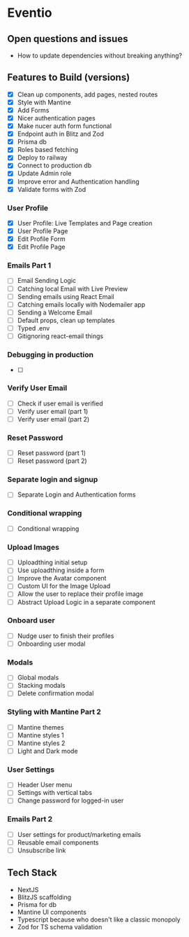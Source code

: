 # Eventio

## Open questions and issues

- How to update dependencies without breaking anything?

## Features to Build (versions)

- [x] Clean up components, add pages, nested routes
- [x] Style with Mantine
- [x] Add Forms
- [x] Nicer authentication pages
- [x] Make nucer auth form functional
- [x] Endpoint auth in Blitz and Zod
- [x] Prisma db
- [x] Roles based fetching
- [x] Deploy to railway
- [x] Connect to production db
- [x] Update Admin role
- [x] Improve error and Authentication handling
- [x] Validate forms with Zod

### User Profile

- [x] User Profile: Live Templates and Page creation
- [x] User Profile Page
- [x] Edit Profile Form
- [x] Edit Profile Page

### Emails Part 1

- [ ] Email Sending Logic
- [ ] Catching local Email with Live Preview
- [ ] Sending emails using React Email
- [ ] Catching emails locally with Nodemailer app
- [ ] Sending a Welcome Email
- [ ] Default props, clean up templates
- [ ] Typed .env
- [ ] Gitignoring react-email things

### Debugging in production

- [ ]

### Verify User Email

- [ ] Check if user email is verified
- [ ] Verify user email (part 1)
- [ ] Verify user email (part 2)

### Reset Password

- [ ] Reset password (part 1)
- [ ] Reset password (part 2)

### Separate login and signup

- [ ] Separate Login and Authentication forms

### Conditional wrapping

- [ ] Conditional wrapping

### Upload Images

- [ ] Uploadthing initial setup
- [ ] Use uploadthing inside a form
- [ ] Improve the Avatar component
- [ ] Custom UI for the Image Upload
- [ ] Allow the user to replace their profile image
- [ ] Abstract Upload Logic in a separate component

### Onboard user

- [ ] Nudge user to finish their profiles
- [ ] Onboarding user modal

### Modals

- [ ] Global modals
- [ ] Stacking modals
- [ ] Delete confirmation modal

### Styling with Mantine Part 2

- [ ] Mantine themes
- [ ] Mantine styles 1
- [ ] Mantine styles 2
- [ ] Light and Dark mode

### User Settings

- [ ] Header User menu
- [ ] Settings with vertical tabs
- [ ] Change password for logged-in user

### Emails Part 2

- [ ] User settings for product/marketing emails
- [ ] Reusable email components
- [ ] Unsubscribe link

## Tech Stack

- NextJS
- BlitzJS scaffolding
- Prisma for db
- Mantine UI components
- Typescript because who doesn't like a classic monopoly
- Zod for TS schema validation
